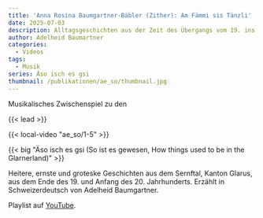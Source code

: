 ```yaml
---
title: 'Anna Rosina Baumgartner-Bäbler (Zither): Am Fämmi sis Tänzli'
date: 2025-07-03
description: Alltagsgeschichten aus der Zeit des Übergangs vom 19. ins 20. Jahrhundert
author: Adelheid Baumartner
categories:
  - Videos
tags:
  - Musik
series: Äso isch es gsi
thumbnail: /publikationen/ae_so/thumbnail.jpg
---
```


Musikalisches Zwischenspiel zu den

{{< lead >}}

{{< local-video "ae_so/1-5" >}}

{{< big "Äso isch es gsi (So ist es gewesen, How things used to be in the Glarnerland)" >}}

Heitere, ernste und groteske Geschichten aus dem Sernftal, Kanton
Glarus, aus dem Ende des 19. und Anfang des 20. Jahrhunderts. Erzählt
in Schweizerdeutsch von Adelheid Baumgartner.

Playlist auf [YouTube](https://www.youtube.com/watch?v=Gv3gvmMY-Gc&list=PL5t_kkYtedKSfJzmelLbRK-zIYjDBGD7r&ab_channel=OGVEngi).
